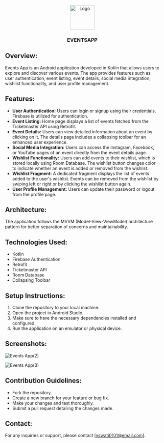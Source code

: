 <br />
<p align="center">
  <a href="https://github.com/vswati0101/EventsApp/assets/140166757/7c913be9-7e3e-49f2-8122-8c4b6205dc60">
    <img src="https://github.com/vswati0101/EventsApp/assets/140166757/7c913be9-7e3e-49f2-8122-8c4b6205dc60" alt="Logo" width="80" height="80">
  </a>
  <h3 align="center">EVENTSAPP</h3>
  
## Overview:
Events App is an Android application developed in Kotlin that allows users to explore and discover various events. The app provides features such as user authentication, event listing, event details, social media integration, wishlist functionality, and user profile management.

## Features:
- **User Authentication:** Users can login or signup using their credentials. Firebase is utilized for authentication.
- **Event Listing:** Home page displays a list of events fetched from the Ticketmaster API using Retrofit.
- **Event Details:** Users can view detailed information about an event by clicking on it. The details page includes a collapsing toolbar for an enhanced user experience.
- **Social Media Integration:** Users can access the Instagram, Facebook, or YouTube pages of an event directly from the event details page.
- **Wishlist Functionality:** Users can add events to their wishlist, which is stored locally using Room Database. The wishlist button changes color to indicate whether an event is added or removed from the wishlist.
- **Wishlist Fragment:** A dedicated fragment displays the list of events added to the user's wishlist. Events can be removed from the wishlist by swiping left or right or by clicking the wishlist button again.
- **User Profile Management:** Users can update their password or logout from the profile page.

## Architecture:
The application follows the MVVM (Model-View-ViewModel) architecture pattern for better separation of concerns and maintainability.

## Technologies Used:
- Kotlin
- Firebase Authentication
- Retrofit
- Ticketmaster API
- Room Database
- Collapsing Toolbar

## Setup Instructions:
1. Clone the repository to your local machine.
2. Open the project in Android Studio.
3. Make sure to have the necessary dependencies installed and configured.
4. Run the application on an emulator or physical device.

## Screenshots:
![Events App(2)](https://github.com/vswati0101/FamSafety/assets/140166757/3560a2b6-82c0-4b9f-b267-5d431b322414)

![Events App(3)](https://github.com/vswati0101/FamSafety/assets/140166757/0b1a31a7-ae47-4652-a1ff-c0ad7337ac59)


## Contribution Guidelines:
- Fork the repository.
- Create a new branch for your feature or bug fix.
- Make your changes and test thoroughly.
- Submit a pull request detailing the changes made.

## Contact:
For any inquiries or support, please contact [vswati0101@email.com].

